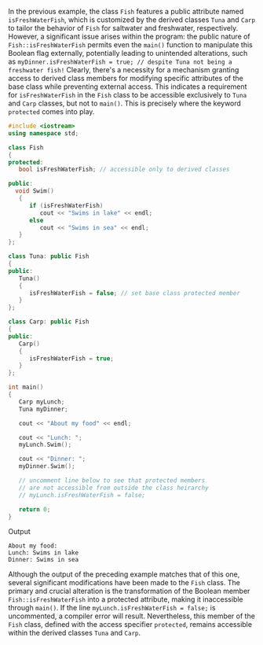 [//]: # (### The Access Specifier Keyword protected)

In the previous example, the class `Fish` features a public attribute named `isFreshWaterFish`, which is customized by the derived classes `Tuna` and `Carp` to tailor the behavior of `Fish` for saltwater and freshwater, respectively. However, a significant issue arises within the program: the public nature of `Fish::isFreshWaterFish` permits even the `main()` function to manipulate this Boolean flag externally, potentially leading to unintended alterations, such as `myDinner.isFreshWaterFish = true; // despite Tuna not being a freshwater fish!` Clearly, there's a necessity for a mechanism granting access to derived class members for modifying specific attributes of the base class while preventing external access. This indicates a requirement for `isFreshWaterFish` in the `Fish` class to be accessible exclusively to `Tuna` and `Carp` classes, but not to `main()`. This is precisely where the keyword `protected` comes into play.

```cpp
#include <iostream>
using namespace std; 

class Fish
{
protected:
   bool isFreshWaterFish; // accessible only to derived classes

public:
  void Swim()
   {
      if (isFreshWaterFish)
         cout << "Swims in lake" << endl;
      else
         cout << "Swims in sea" << endl;
   }
};

class Tuna: public Fish
{
public:
   Tuna()
   {
      isFreshWaterFish = false; // set base class protected member
   }
};

class Carp: public Fish
{
public:
   Carp()
   {
      isFreshWaterFish = true;
   }
};

int main()
{
   Carp myLunch;
   Tuna myDinner;

   cout << "About my food" << endl;

   cout << "Lunch: ";
   myLunch.Swim();

   cout << "Dinner: ";
   myDinner.Swim();

   // uncomment line below to see that protected members
   // are not accessible from outside the class heirarchy
   // myLunch.isFreshWaterFish = false;

   return 0;
}
```

Output

```
About my food: 
Lunch: Swims in lake 
Dinner: Swims in sea
```

Although the output of the preceding example matches that of this one, several significant modifications have been made to the `Fish` class. The primary and crucial alteration is the transformation of the Boolean member `Fish::isFreshWaterFish` into a protected attribute, making it inaccessible through `main()`. If the line `myLunch.isFreshWaterFish = false;` is uncommented, a compiler error will result. Nevertheless, this member of the `Fish` class, defined with the access specifier `protected`, remains accessible within the derived classes `Tuna` and `Carp`.
